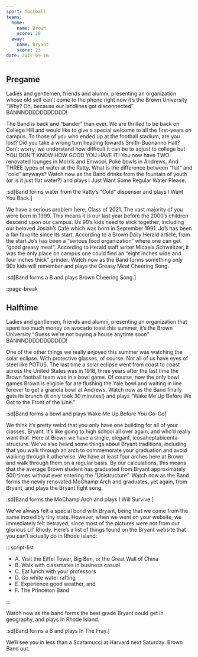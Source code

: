 ```yaml
---
sport: football
teams:
  home:
    name: Brown
    score: 28
  away:
    name: Bryant
    score: 23
date: 2017-09-16
---
```


## Pregame

Ladies and gentlemen, friends and alumni, presenting an organization whose old self can’t come to the phone right now it’s the Brown University “Why? Oh, because our landlines got disconnected” BANNNDDDDDDDDDDD!

The Band is back and “bander” than ever. We are thrilled to be back on College Hill and would like to give a special welcome to all the first-years on campus. To those of you who ended up at the football stadium, are you lost? Did you take a wrong turn heading towards Smith-Buonanno Hall? Don’t worry, we understand how difficult it can be to adjust to college but YOU DON’T KNOW HOW GOOD YOU HAVE IT! You now have TWO renovated lounges in Morris and Emwool. Poké bowls in Andrews. And THREE types of water at the Ratty. What is the difference between “flat” and “cold” anyways? Watch now as the Band drinks from the fountain of youth (or is it just flat water?) and plays I Just Want Some Regular Water Please.

:sd[Band forms water from the Ratty’s “Cold” dispenser and plays I Want You Back.]

We have a serious problem here, Class of 2021. The vast majority of you were born in 1999. This means it is our last year before the 2000’s children descend upon our campus. Us 90’s kids need to stick together, including our beloved Josiah’s Café which was born in September 1991. Jo’s has been a fan favorite since its start. According to a Brown Daily Herald article, from the start Jo’s has been a “serious food organization” where one can get “good greasy meat”. According to Herald staff writer Micaela Schweitzer, it was the only place on campus one could find an “eight inches wide and four inches thick” grinder. Watch now as the Band forms something only 90s kids will remember and plays the Greasy Meat Cheering Song.

:sd[Band forms a B and plays Brown Cheering Song.]

::page-break

## Halftime

Ladies and gentlemen, friends and alumni, presenting an organization that spent too much money on avocado toast this summer, it’s the Brown University “Guess we’re not buying a house anytime soon” BANNNDDDDDDDDDDD!

One of the other things we really enjoyed this summer was watching the solar eclipse. With protective glasses, of course. Not all of us have eyes of steel like POTUS. The last time a solar eclipse went from coast to coast across the United States was in 1918, three years after the last time the Brown football team was in a bowl game. Of course, now the only bowl games Brown is eligible for are flushing the Yale bowl and waiting in line forever to get a granola bowl at Andrews. Watch now as the Band finally gets its brunch (it only took 30 minutes!) and plays “Wake Me Up Before We Get to the Front of the Line.”

:sd[Band forms a bowl and plays Wake Me Up Before You Go-Go]

We think it’s pretty weird that you only have one building for all of your classes, Bryant. It’s like going to high school all over again, and who’d really want that. Here at Brown we have a single, elegant, icosaheptabicenta-structure. We’ve also heard some things about Bryant traditions, including that you walk through an arch to commemorate your graduation and avoid walking through it otherwise. We have at least four arches here at Brown and walk through them on a regular basis. By our calculations, this means that the average Brown student has graduated from Bryant approximately 500 times without ever entering the “Unistructure”. Watch now as the Band forms the newly renovated MoChamp Arch and graduates, yet again, from Bryant, and plays the Bryant fight song.

:sd[Band forms the MoChamp Arch and plays I Will Survive.]

We’ve always felt a special bond with Bryant, being that we come from the same incredibly tiny state. However, when we went on your website, we immediately felt betrayed, since most of the pictures were not from our glorious Lil’ Rhody. Here’s a list of things found on the Bryant website that you can’t actually do in Rhode Island:

:::script-list

- A. Visit the Eiffel Tower, Big Ben, or the Great Wall of China
- B. Walk with classmates in business casual
- C. Eat lunch with your professors
- D. Go white water rafting
- E. Experience good weather, and
- F. The Princeton Band

:::

Watch now as the band forms the best grade Bryant could get in geography, and plays In Rhode Island.

:sd[Band forms a B and plays In The Fray.]

We’ll see you in less than a Scaramucci at Harvard next Saturday. Brown Band out.
